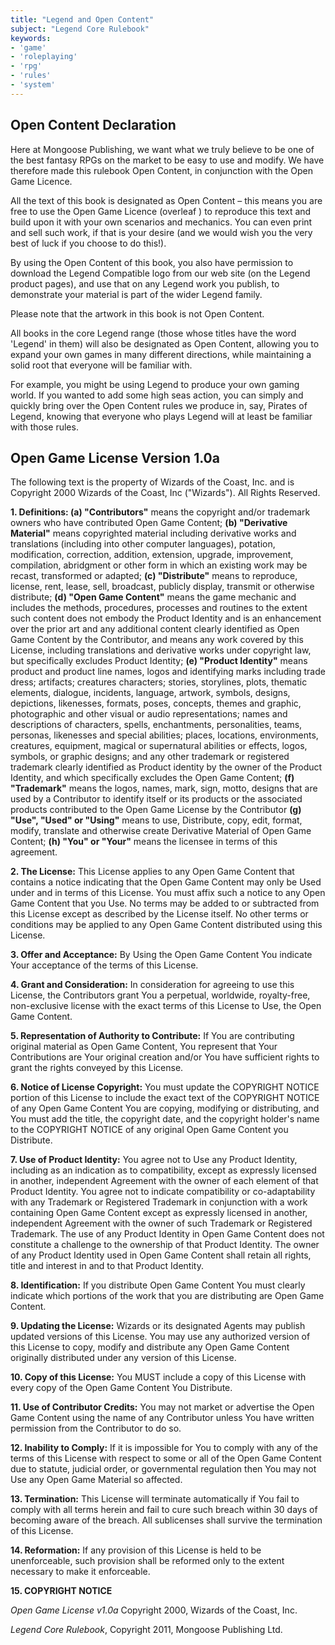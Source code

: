 ```yaml
---
title: "Legend and Open Content"
subject: "Legend Core Rulebook"
keywords:
- 'game'
- 'roleplaying'
- 'rpg'
- 'rules'
- 'system'
---
```


## Open Content Declaration

Here at Mongoose Publishing, we want what we truly believe to be one of the best fantasy RPGs on the market to be easy to use and modify. We have therefore made this rulebook Open Content, in conjunction with the Open Game Licence.

All the text of this book is designated as Open Content – this means you are free to use the Open Game Licence (overleaf ) to reproduce this text and build upon it with your own scenarios and mechanics. You can even print and sell such work, if that is your desire (and we would wish you the very best of luck if you choose to do this!).

By using the Open Content of this book, you also have permission to download the Legend Compatible logo from our web site (on the Legend product pages), and use that on any Legend work you publish, to demonstrate your material is part of the wider Legend family.

Please note that the artwork in this book is not Open Content.

All books in the core Legend range (those whose titles have the word 'Legend' in them) will also be designated as Open Content, allowing you to expand your own games in many different directions, while maintaining a solid root that everyone will be familiar with.

For example, you might be using Legend to produce your own gaming world. If you wanted to add some high seas action, you can simply and quickly bring over the Open Content rules we produce in, say, Pirates of Legend, knowing that everyone who plays Legend will at least be familiar with those rules.


## Open Game License Version 1.0a

The following text is the property of Wizards of the Coast, Inc. and is Copyright 2000 Wizards of the Coast, Inc ("Wizards"). All Rights Reserved.

**1. Definitions: (a) "Contributors"** means the copyright and/or trademark owners who have contributed Open Game Content; **(b) "Derivative Material"** means copyrighted material including derivative works and translations (including into other computer languages), potation, modification, correction, addition, extension, upgrade, improvement, compilation, abridgment or other form in which an existing work may be recast, transformed or adapted; **(c) "Distribute"** means to reproduce, license, rent, lease, sell, broadcast, publicly display, transmit or otherwise distribute; **(d) "Open Game Content"** means the game mechanic and includes the methods, procedures, processes and routines to the extent such content does not embody the Product Identity and is an enhancement over the prior art and any additional content clearly identified as Open Game Content by the Contributor, and means any work covered by this License, including translations and derivative works under copyright law, but specifically excludes Product Identity; **(e) "Product Identity"** means product and product line names, logos and identifying marks including trade dress; artifacts; creatures characters; stories, storylines, plots, thematic elements, dialogue, incidents, language, artwork, symbols, designs, depictions, likenesses, formats, poses, concepts, themes and graphic, photographic and other visual or audio representations; names and descriptions of characters, spells, enchantments, personalities, teams, personas, likenesses and special abilities; places, locations, environments, creatures, equipment, magical or supernatural abilities or effects, logos, symbols, or graphic designs; and any other trademark or registered trademark clearly identified as Product identity by the owner of the Product Identity, and which specifically excludes the Open Game Content; **(f) "Trademark"** means the logos, names, mark, sign, motto, designs that are used by a Contributor to identify itself or its products or the associated products contributed to the Open Game License by the Contributor **(g) "Use", "Used" or "Using"** means to use, Distribute, copy, edit, format, modify, translate and otherwise create Derivative Material of Open Game Content; **(h) "You" or "Your"** means the licensee in terms of this agreement.

**2. The License:** This License applies to any Open Game Content that contains a notice indicating that the Open Game Content may only be Used under and in terms of this License. You must affix such a notice to any Open Game Content that you Use. No terms may be added to or subtracted from this License except as described by the License itself. No other terms or conditions may be applied to any Open Game Content distributed using this License.

**3. Offer and Acceptance:** By Using the Open Game Content You indicate Your acceptance of the terms of this License.

**4. Grant and Consideration:** In consideration for agreeing to use this License, the Contributors grant You a perpetual, worldwide, royalty-free, non-exclusive license with the exact terms of this License to Use, the Open Game Content.

**5. Representation of Authority to Contribute:** If You are contributing original material as Open Game Content, You represent that Your Contributions are Your original creation and/or You have sufficient rights to grant the rights conveyed by this License.

**6. Notice of License Copyright:** You must update the COPYRIGHT NOTICE portion of this License to include the exact text of the COPYRIGHT NOTICE of any Open Game Content You are copying, modifying or distributing, and You must add the title, the copyright date, and the copyright holder's name to the COPYRIGHT NOTICE of any original Open Game Content you Distribute.

**7. Use of Product Identity:** You agree not to Use any Product Identity, including as an indication as to compatibility, except as expressly licensed in another, independent Agreement with the owner of each element of that Product Identity. You agree not to indicate compatibility or co-adaptability with any Trademark or Registered Trademark in conjunction with a work containing Open Game Content except as expressly licensed in another, independent Agreement with the owner of such Trademark or Registered Trademark. The use of any Product Identity in Open Game Content does not constitute a challenge to the ownership of that Product Identity. The owner of any Product Identity used in Open Game Content shall retain all rights, title and interest in and to that Product Identity.

**8. Identification:** If you distribute Open Game Content You must clearly indicate which portions of the work that you are distributing are Open Game Content.

**9. Updating the License:** Wizards or its designated Agents may publish updated versions of this License. You may use any authorized version of this License to copy, modify and distribute any Open Game Content originally distributed under any version of this License.

**10. Copy of this License:** You MUST include a copy of this License with every copy of the Open Game Content You Distribute.

**11. Use of Contributor Credits:** You may not market or advertise the Open Game Content using the name of any Contributor unless You have written permission from the Contributor to do so.

**12. Inability to Comply:** If it is impossible for You to comply with any of the terms of this License with respect to some or all of the Open Game Content due to statute, judicial order, or governmental regulation then You may not Use any Open Game Material so affected.

**13. Termination:** This License will terminate automatically if You fail to comply with all terms herein and fail to cure such breach within 30 days of becoming aware of the breach. All sublicenses shall survive the termination of this License.

**14. Reformation:** If any provision of this License is held to be unenforceable, such provision shall be reformed only to the extent necessary to make it enforceable.

**15. COPYRIGHT NOTICE**

*Open Game License v1.0a* Copyright 2000, Wizards of the Coast, Inc.

*Legend Core Rulebook*, Copyright 2011, Mongoose Publishing Ltd.
